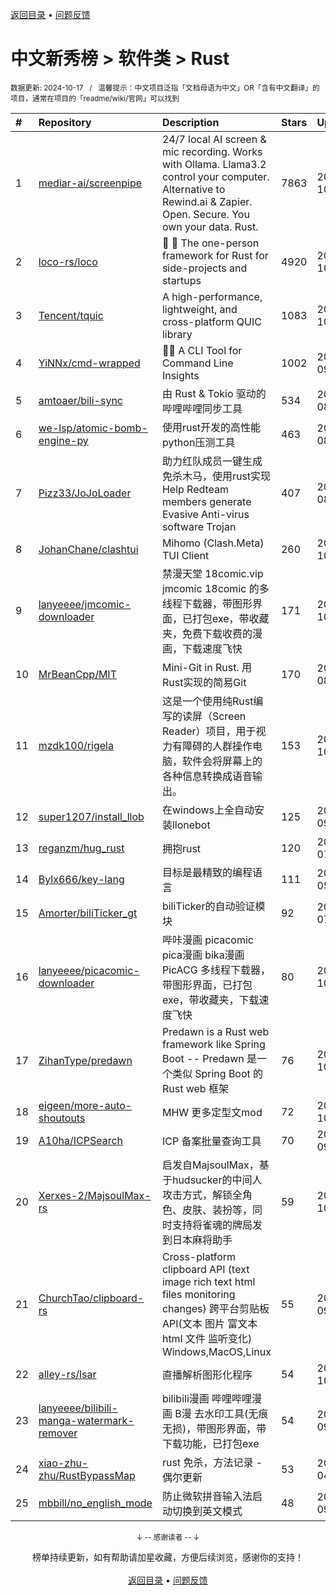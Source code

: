 <a href="https://gitee.com/GrowingGit/GitHub-Chinese-Top-Charts#github中文排行榜">返回目录</a> • <a href="/content/docs/feedback.md">问题反馈</a>

# 中文新秀榜 > 软件类 > Rust
<sub>数据更新: 2024-10-17&nbsp;&nbsp;&nbsp;/&nbsp;&nbsp;&nbsp;温馨提示：中文项目泛指「文档母语为中文」OR「含有中文翻译」的项目，通常在项目的「readme/wiki/官网」可以找到</sub>

|#|Repository|Description|Stars|Updated|Created|
|:-|:-|:-|:-|:-|:-|
|1|[mediar-ai/screenpipe](https://github.com/mediar-ai/screenpipe)|24/7 local AI screen & mic recording. Works with Ollama. Llama3.2 control your computer. Alternative to Rewind.ai & Zapier. Open. Secure. You own your data. Rust.|7863|2024-10-16|2024-06-19|
|2|[loco-rs/loco](https://github.com/loco-rs/loco)|🚂 🦀 The one-person framework for Rust for side-projects and startups|4920|2024-10-15|2023-11-07|
|3|[Tencent/tquic](https://github.com/Tencent/tquic)|A high-performance, lightweight, and cross-platform QUIC library|1083|2024-10-12|2023-10-26|
|4|[YiNNx/cmd-wrapped](https://github.com/YiNNx/cmd-wrapped)|👩‍💻 A CLI Tool for Command Line Insights|1002|2024-09-07|2023-12-29|
|5|[amtoaer/bili-sync](https://github.com/amtoaer/bili-sync)|由 Rust & Tokio 驱动的哔哩哔哩同步工具|534|2024-08-08|2023-11-20|
|6|[we-lsp/atomic-bomb-engine-py](https://github.com/we-lsp/atomic-bomb-engine-py)|使用rust开发的高性能python压测工具|463|2024-08-20|2024-03-07|
|7|[Pizz33/JoJoLoader](https://github.com/Pizz33/JoJoLoader)|助力红队成员一键生成免杀木马，使用rust实现   Help Redteam members generate Evasive Anti-virus software Trojan|407|2024-08-07|2024-07-01|
|8|[JohanChane/clashtui](https://github.com/JohanChane/clashtui)|Mihomo (Clash.Meta) TUI Client|260|2024-10-06|2023-11-18|
|9|[lanyeeee/jmcomic-downloader](https://github.com/lanyeeee/jmcomic-downloader)|禁漫天堂 18comic.vip jmcomic 18comic 的多线程下载器，带图形界面，已打包exe，带收藏夹，免费下载收费的漫画，下载速度飞快|171|2024-10-15|2024-09-28|
|10|[MrBeanCpp/MIT](https://github.com/MrBeanCpp/MIT)|Mini-Git in Rust. 用Rust实现的简易Git|170|2024-08-03|2023-12-12|
|11|[mzdk100/rigela](https://github.com/mzdk100/rigela)|这是一个使用纯Rust编写的读屏（Screen Reader）项目，用于视力有障碍的人群操作电脑，软件会将屏幕上的各种信息转换成语音输出。|153|2024-10-08|2024-01-15|
|12|[super1207/install_llob](https://github.com/super1207/install_llob)|在windows上全自动安装llonebot|125|2024-09-21|2024-03-26|
|13|[reganzm/hug_rust](https://github.com/reganzm/hug_rust)|拥抱rust|120|2024-07-17|2024-03-06|
|14|[Bylx666/key-lang](https://github.com/Bylx666/key-lang)|目标是最精致的编程语言|111|2024-05-07|2023-12-26|
|15|[Amorter/biliTicker_gt](https://github.com/Amorter/biliTicker_gt)|biliTicker的自动验证模块|92|2024-07-09|2024-06-08|
|16|[lanyeeee/picacomic-downloader](https://github.com/lanyeeee/picacomic-downloader)|哔咔漫画 picacomic pica漫画 bika漫画 PicACG 多线程下载器，带图形界面，已打包exe，带收藏夹，下载速度飞快|80|2024-10-12|2024-09-17|
|17|[ZihanType/predawn](https://github.com/ZihanType/predawn)|Predawn is a Rust web framework like Spring Boot -- Predawn 是一个类似 Spring Boot 的 Rust web 框架|76|2024-10-16|2024-03-05|
|18|[eigeen/more-auto-shoutouts](https://github.com/eigeen/more-auto-shoutouts)|MHW 更多定型文mod|72|2024-10-12|2024-03-20|
|19|[A10ha/ICPSearch](https://github.com/A10ha/ICPSearch)|ICP 备案批量查询工具|70|2024-09-18|2023-10-18|
|20|[Xerxes-2/MajsoulMax-rs](https://github.com/Xerxes-2/MajsoulMax-rs)|启发自MajsoulMax，基于hudsucker的中间人攻击方式，解锁全角色、皮肤、装扮等，同时支持将雀魂的牌局发到日本麻将助手|59|2024-10-14|2024-04-18|
|21|[ChurchTao/clipboard-rs](https://github.com/ChurchTao/clipboard-rs)|Cross-platform clipboard API (text   image   rich text   html   files   monitoring changes)   跨平台剪贴板 API(文本 图片 富文本 html 文件 监听变化) Windows,MacOS,Linux|55|2024-09-20|2024-01-25|
|22|[alley-rs/lsar](https://github.com/alley-rs/lsar)|直播解析图形化程序|54|2024-10-05|2024-08-28|
|23|[lanyeeee/bilibili-manga-watermark-remover](https://github.com/lanyeeee/bilibili-manga-watermark-remover)|bilibili漫画 哔哩哔哩漫画 B漫 去水印工具(无痕 无损)，带图形界面，带下载功能，已打包exe|54|2024-09-27|2024-06-28|
|24|[xiao-zhu-zhu/RustBypassMap](https://github.com/xiao-zhu-zhu/RustBypassMap)|rust 免杀，方法记录 - 偶尔更新|53|2024-04-25|2024-04-22|
|25|[mbbill/no_english_mode](https://github.com/mbbill/no_english_mode)|防止微软拼音输入法启动切换到英文模式|48|2024-09-25|2023-12-28|

<div align="center">
    <p><sub>↓ -- 感谢读者 -- ↓</sub></p>
    榜单持续更新，如有帮助请加星收藏，方便后续浏览，感谢你的支持！
</div>

<br/>

<div align="center"><a href="https://gitee.com/GrowingGit/GitHub-Chinese-Top-Charts#github中文排行榜">返回目录</a> • <a href="/content/docs/feedback.md">问题反馈</a></div>

